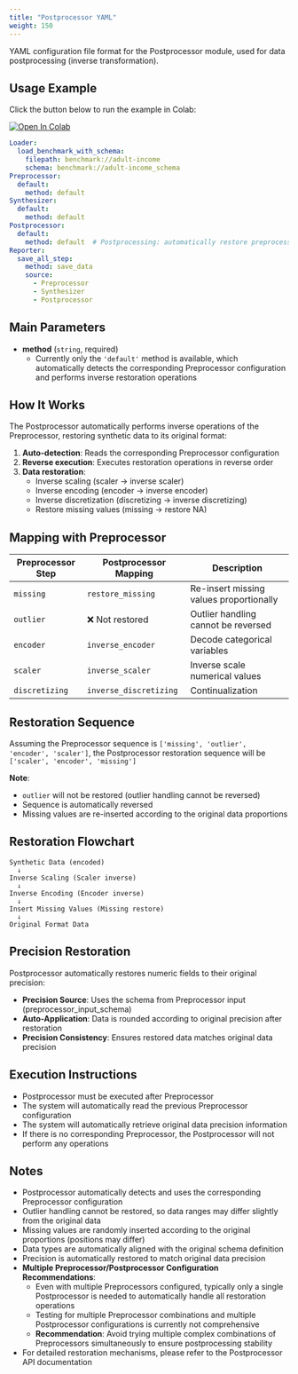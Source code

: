 ```yaml
---
title: "Postprocessor YAML"
weight: 150
---
```


YAML configuration file format for the Postprocessor module, used for data postprocessing (inverse transformation).

## Usage Example

Click the button below to run the example in Colab:

[![Open In Colab](https://colab.research.google.com/assets/colab-badge.svg)](https://colab.research.google.com/github/nics-tw/petsard/blob/main/demo/petsard-yaml/postprocessor-yaml/postprocessor.ipynb)

```yaml
Loader:
  load_benchmark_with_schema:
    filepath: benchmark://adult-income
    schema: benchmark://adult-income_schema
Preprocessor:
  default:
    method: default
Synthesizer:
  default:
    method: default
Postprocessor:
  default:
    method: default  # Postprocessing: automatically restore preprocessing transformations
Reporter:
  save_all_step:
    method: save_data
    source:
      - Preprocessor
      - Synthesizer
      - Postprocessor
```

## Main Parameters

- **method** (`string`, required)
  - Currently only the `'default'` method is available, which automatically detects the corresponding Preprocessor configuration and performs inverse restoration operations

## How It Works

The Postprocessor automatically performs inverse operations of the Preprocessor, restoring synthetic data to its original format:

1. **Auto-detection**: Reads the corresponding Preprocessor configuration
2. **Reverse execution**: Executes restoration operations in reverse order
3. **Data restoration**:
   - Inverse scaling (scaler → inverse scaler)
   - Inverse encoding (encoder → inverse encoder)
   - Inverse discretization (discretizing → inverse discretizing)
   - Restore missing values (missing → restore NA)

## Mapping with Preprocessor

| Preprocessor Step | Postprocessor Mapping | Description |
|------------------|-------------------|------|
| `missing` | `restore_missing` | Re-insert missing values proportionally |
| `outlier` | ❌ Not restored | Outlier handling cannot be reversed |
| `encoder` | `inverse_encoder` | Decode categorical variables |
| `scaler` | `inverse_scaler` | Inverse scale numerical values |
| `discretizing` | `inverse_discretizing` | Continualization |

## Restoration Sequence

Assuming the Preprocessor sequence is `['missing', 'outlier', 'encoder', 'scaler']`,
the Postprocessor restoration sequence will be `['scaler', 'encoder', 'missing']`

**Note**:
- `outlier` will not be restored (outlier handling cannot be reversed)
- Sequence is automatically reversed
- Missing values are re-inserted according to the original data proportions

## Restoration Flowchart

```
Synthetic Data (encoded)
  ↓
Inverse Scaling (Scaler inverse)
  ↓
Inverse Encoding (Encoder inverse)
  ↓
Insert Missing Values (Missing restore)
  ↓
Original Format Data
```

## Precision Restoration

Postprocessor automatically restores numeric fields to their original precision:

- **Precision Source**: Uses the schema from Preprocessor input (preprocessor_input_schema)
- **Auto-Application**: Data is rounded according to original precision after restoration
- **Precision Consistency**: Ensures restored data matches original data precision

## Execution Instructions

- Postprocessor must be executed after Preprocessor
- The system will automatically read the previous Preprocessor configuration
- The system will automatically retrieve original data precision information
- If there is no corresponding Preprocessor, the Postprocessor will not perform any operations

## Notes

- Postprocessor automatically detects and uses the corresponding Preprocessor configuration
- Outlier handling cannot be restored, so data ranges may differ slightly from the original data
- Missing values are randomly inserted according to the original proportions (positions may differ)
- Data types are automatically aligned with the original schema definition
- Precision is automatically restored to match original data precision
- **Multiple Preprocessor/Postprocessor Configuration Recommendations**:
  - Even with multiple Preprocessors configured, typically only a single Postprocessor is needed to automatically handle all restoration operations
  - Testing for multiple Preprocessor combinations and multiple Postprocessor configurations is currently not comprehensive
  - **Recommendation**: Avoid trying multiple complex combinations of Preprocessors simultaneously to ensure postprocessing stability
- For detailed restoration mechanisms, please refer to the Postprocessor API documentation